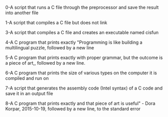 0-A script that runs a C file through the preprocessor and save the result into another file

1-A script that compiles a C file but does not link

3-A script that compiles a C file and creates an executable named cisfun

4-A C program that prints exactly "Programming is like building a multilingual puzzle, followed by a new line 

5-A C program that prints exactly with proper grammar, but the outcome is a piece of art,, followed by a new line.

6-A C program that prints the size of various types on the computer it is compiled and run on

7-A script that generates the assembly code (Intel syntax) of a C code and save it in an output file 

8-A C program that prints exactly and that piece of art is useful" - Dora Korpar, 2015-10-19, followed by a new line, to the standard error 
